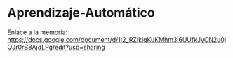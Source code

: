 # Aprendizaje-Automático
Enlace a la memoria:
https://docs.google.com/document/d/1I2_RZIkiqKuKMhm3i6UUfkJyCN2u0jQJr0rB8AjdLPg/edit?usp=sharing
